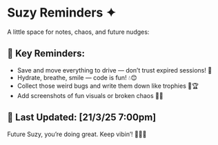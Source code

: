 # Suzy Reminders ✦  

A little space for notes, chaos, and future nudges:  

## 🌟 Key Reminders:
- Save and move everything to drive — don’t trust expired sessions! 💾  
- Hydrate, breathe, smile — code is fun! 💧😊  
- Collect those weird bugs and write them down like trophies 🐛🏆  
- Add screenshots of fun visuals or broken chaos 🎨✨  

## 📅 Last Updated: [21/3/25 7:00pm]  

Future Suzy, you’re doing great. Keep vibin’! 🤸‍♀️🎈
